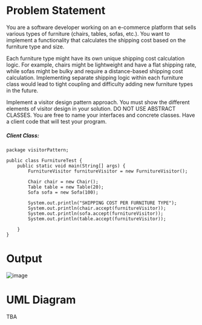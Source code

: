 # Problem Statement
You are a software developer working on an e-commerce platform that sells various types of furniture (chairs, tables, sofas, etc.). You want to implement a functionality that calculates the shipping cost based on the furniture type and size.

Each furniture type might have its own unique shipping cost calculation logic. For example, chairs might be lightweight and have a flat shipping rate, while sofas might be bulky and require a distance-based shipping cost calculation. Implementing separate shipping logic within each furniture class would lead to tight coupling and difficulty adding new furniture types in the future.

Implement a visitor design pattern approach. You must show the different elements of visitor design in your solution.  DO NOT USE ABSTRACT CLASSES. You are free to name your interfaces and concrete classes. Have a client code that will test your program.

##### Client Class:
```
package visitorPattern;

public class FurnitureTest {
    public static void main(String[] args) {
        FurnitureVisitor furnitureVisitor = new FurnitureVisitor();

        Chair chair = new Chair();
        Table table = new Table(20);
        Sofa sofa = new Sofa(100);

        System.out.println("SHIPPING COST PER FURNITURE TYPE");
        System.out.println(chair.accept(furnitureVisitor));
        System.out.println(sofa.accept(furnitureVisitor));
        System.out.println(table.accept(furnitureVisitor));

    }
}
```
#
# Output
![image](https://github.com/LeikaGalvez/visitorPattern/assets/142652629/1742ae51-7649-4a91-9cbe-8cec3c677870)
#
# UML Diagram
TBA


